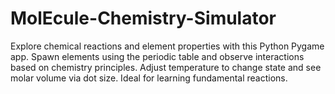 # MolEcule-Chemistry-Simulator
Explore chemical reactions and element properties with this Python Pygame app. Spawn elements using the periodic table and observe interactions based on chemistry principles. Adjust temperature to change state and see molar volume via dot size. Ideal for learning fundamental reactions.

